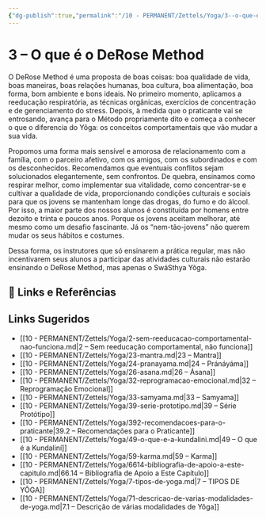 ```yaml
---
{"dg-publish":true,"permalink":"/10 - PERMANENT/Zettels/Yoga/3--o-que-e-o-derose-method/","title":"3 – O que é o DeRose Method","tags":["source/trato-yoga","type/concept"],"noteIcon":""}
---
```



# 3 – O que é o DeRose Method

O DeRose Method é uma proposta de boas coisas: boa qualidade de vida, boas maneiras, boas relações humanas, boa cultura, boa alimentação, boa forma, bom ambiente e bons ideais. No primeiro momento, aplicamos a reeducação respiratória, as técnicas orgânicas, exercícios de concentração e de gerenciamento do stress. Depois, à medida que o praticante vai se entrosando, avança para o Método propriamente dito e começa a conhecer o que o diferencia do Yôga: os conceitos comportamentais que vão mudar a sua vida.

Propomos uma forma mais sensível e amorosa de relacionamento com a família, com o parceiro afetivo, com os amigos, com os subordinados e com os desconhecidos. Recomendamos que eventuais conflitos sejam solucionados elegantemente, sem confrontos. De quebra, ensinamos como respirar melhor, como implementar sua vitalidade, como concentrar-se e cultivar a qualidade de vida, proporcionando condições culturais e sociais para que os jovens se mantenham longe das drogas, do fumo e do álcool. Por isso, a maior parte dos nossos alunos é constituída por homens entre dezoito e trinta e poucos anos. Porque os jovens aceitam melhorar, até mesmo como um desafio fascinante. Já os “nem-tão-jovens” não querem mudar os seus hábitos e costumes.

Dessa forma, os instrutores que só ensinarem a prática regular, mas não incentivarem seus alunos a participar das atividades culturais não estarão ensinando o DeRose Method, mas apenas o SwáSthya Yôga.

## 🔗 Links e Referências

## Links Sugeridos

- [[10 - PERMANENT/Zettels/Yoga/2-sem-reeducacao-comportamental-nao-funciona.md\|2 – Sem reeducação comportamental, não funciona]]
- [[10 - PERMANENT/Zettels/Yoga/23-mantra.md\|23 – Mantra]]
- [[10 - PERMANENT/Zettels/Yoga/24-pranayama.md\|24 – Pránáyáma]]
- [[10 - PERMANENT/Zettels/Yoga/26-asana.md\|26 – Ásana]]
- [[10 - PERMANENT/Zettels/Yoga/32-reprogramacao-emocional.md\|32 – Reprogramação Emocional]]
- [[10 - PERMANENT/Zettels/Yoga/33-samyama.md\|33 – Samyama]]
- [[10 - PERMANENT/Zettels/Yoga/39-serie-prototipo.md\|39 – Série Protótipo]]
- [[10 - PERMANENT/Zettels/Yoga/392-recomendacoes-para-o-praticante\|39.2 – Recomendações para o Praticante]]
- [[10 - PERMANENT/Zettels/Yoga/49-o-que-e-a-kundalini.md\|49 – O que é a Kundaliní]]
- [[10 - PERMANENT/Zettels/Yoga/59-karma.md\|59 – Karma]]
- [[10 - PERMANENT/Zettels/Yoga/6614-bibliografia-de-apoio-a-este-capitulo.md\|66.14 – Bibliografia de Apoio a Este Capítulo]]
- [[10 - PERMANENT/Zettels/Yoga/7-tipos-de-yoga.md\|7 – TIPOS DE YÔGA]]
- [[10 - PERMANENT/Zettels/Yoga/71-descricao-de-varias-modalidades-de-yoga.md\|7.1 – Descrição de várias modalidades de Yôga]]